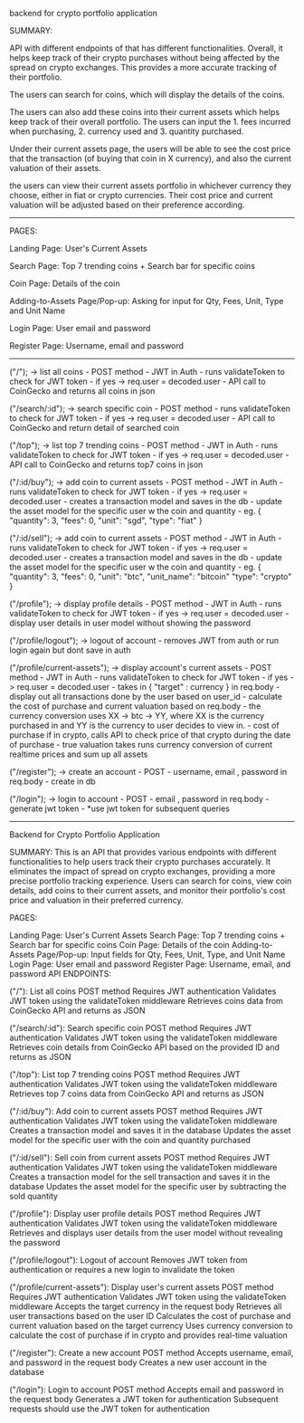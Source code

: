 


backend for crypto portfolio application

SUMMARY: 

API with different endpoints of that has different functionalities.
Overall, it helps keep track of their crypto purchases without being 
affected by the spread on crypto exchanges. This provides a more accurate 
tracking of their portfolio. 

The users can search for coins, which will display the details of the coins.

The users can also add these coins into their current assets which helps keep track 
of their overall portfolio. The users can input the 1. fees incurred when purchasing,
2. currency used and 3. quantity purchased. 

Under their current assets page, the users will be able to see the cost price that the 
transaction (of buying that coin in X currency), and also the current valuation of their 
assets. 

the users can view their current assets portfolio in whichever currency they choose, either in 
fiat or crypto currencies. Their cost price and current valuation will be adjusted based on their
preference according. 


---------------------------------------------------------------------------------------

PAGES:

Landing Page: User's Current Assets

Search Page: Top 7 trending coins +  Search bar for specific coins

Coin Page: Details of the coin

Adding-to-Assets Page/Pop-up: Asking for input for Qty, Fees, Unit, Type and Unit Name

Login Page: User email and password

Register Page: Username, email and password


---------------------------------------------------------------------------------------


("/"); -> list all coins
    - POST method
    - JWT in Auth
    - runs validateToken to check for JWT token
        - if yes -> req.user = decoded.user
    - API call to CoinGecko and returns all coins in json


("/search/:id"); -> search specific coin 
    - POST method
    - runs validateToken to check for JWT token
        - if yes -> req.user = decoded.user
    - API call to CoinGecko and return detail of searched coin


("/top"); -> list top 7 trending coins
    - POST method
    - JWT in Auth
    - runs validateToken to check for JWT token
        - if yes -> req.user = decoded.user
    - API call to CoinGecko and returns top7 coins in json


("/:id/buy"); -> add coin to current assets
    - POST method
    - JWT in Auth
    - runs validateToken to check for JWT token
        - if yes -> req.user = decoded.user
    - creates a transaction model and saves in the db
    - update the asset model for the specific user w the coin and quantity
    - eg. {
        "quantity": 3,
        "fees": 0,
        "unit": "sgd",
        "type": "fiat"
        }



("/:id/sell"); -> add coin to current assets
    - POST method
    - JWT in Auth
    - runs validateToken to check for JWT token
        - if yes -> req.user = decoded.user
    - creates a transaction model and saves in the db
    - update the asset model for the specific user w the coin and quantity 
    - eg. {
        "quantity": 3,
        "fees": 0,
        "unit": "btc",
        "unit_name": "bitcoin"
        "type": "crypto"
        }


("/profile"); -> display profile details
    - POST method
    - JWT in Auth
    - runs validateToken to check for JWT token
        - if yes -> req.user = decoded.user
    - display user details in user model without showing the password


("/profile/logout"); -> logout of account
    - removes JWT from auth or run login again but dont save in auth


("/profile/current-assets"); -> display account's current assets
    - POST method
    - JWT in Auth
    - runs validateToken to check for JWT token
        - if yes -> req.user = decoded.user
    - takes in { "target" : currency } in req.body
    - display out all transactions done by the user based on user_id
    - calculate the cost of purchase and current valuation based on req.body
    - the currency conversion uses XX -> btc -> YY, where XX is the currency purchased in
    and YY is the currency to user decides to view in. 
    - cost of purchase if in crypto, calls API to check price of that crypto during the date of
    purchase 
    - true valuation takes runs currency conversion of current realtime prices and sum up all assets 


("/register"); -> create an account
    - POST
    - username, email , password in req.body
    - create in db


("/login"); -> login to account 
    - POST
    - email , password in req.body
    - generate jwt token 
    - *use jwt token for subsequent queries
    


---------------------------------------------------------------------------------------




Backend for Crypto Portfolio Application

SUMMARY:
This is an API that provides various endpoints with different functionalities to help users track their crypto purchases accurately. It eliminates the impact of spread on crypto exchanges, providing a more precise portfolio tracking experience. Users can search for coins, view coin details, add coins to their current assets, and monitor their portfolio's cost price and valuation in their preferred currency.

PAGES:

Landing Page: User's Current Assets
Search Page: Top 7 trending coins + Search bar for specific coins
Coin Page: Details of the coin
Adding-to-Assets Page/Pop-up: Input fields for Qty, Fees, Unit, Type, and Unit Name
Login Page: User email and password
Register Page: Username, email, and password
API ENDPOINTS:

("/"): List all coins
POST method
Requires JWT authentication
Validates JWT token using the validateToken middleware
Retrieves coins data from CoinGecko API and returns as JSON

("/search/:id"): Search specific coin
POST method
Requires JWT authentication
Validates JWT token using the validateToken middleware
Retrieves coin details from CoinGecko API based on the provided ID and returns as JSON

("/top"): List top 7 trending coins
POST method
Requires JWT authentication
Validates JWT token using the validateToken middleware
Retrieves top 7 coins data from CoinGecko API and returns as JSON

("/:id/buy"): Add coin to current assets
POST method
Requires JWT authentication
Validates JWT token using the validateToken middleware
Creates a transaction model and saves it in the database
Updates the asset model for the specific user with the coin and quantity purchased

("/:id/sell"): Sell coin from current assets
POST method
Requires JWT authentication
Validates JWT token using the validateToken middleware
Creates a transaction model for the sell transaction and saves it in the database
Updates the asset model for the specific user by subtracting the sold quantity

("/profile"): Display user profile details
POST method
Requires JWT authentication
Validates JWT token using the validateToken middleware
Retrieves and displays user details from the user model without revealing the password

("/profile/logout"): Logout of account
Removes JWT token from authentication or requires a new login to invalidate the token

("/profile/current-assets"): Display user's current assets
POST method
Requires JWT authentication
Validates JWT token using the validateToken middleware
Accepts the target currency in the request body
Retrieves all user transactions based on the user ID
Calculates the cost of purchase and current valuation based on the target currency
Uses currency conversion to calculate the cost of purchase if in crypto and provides real-time valuation

("/register"): Create a new account
POST method
Accepts username, email, and password in the request body
Creates a new user account in the database

("/login"): Login to account
POST method
Accepts email and password in the request body
Generates a JWT token for authentication
Subsequent requests should use the JWT token for authentication